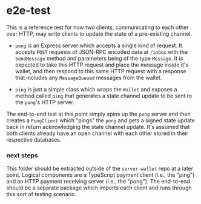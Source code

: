 # e2e-test

This is a reference test for how two clients, communicating to each other over HTTP, may write clients to update the state of a pre-existing channel.

- `pong` is an Express server which accepts a single kind of request. It accepts `POST` requests of JSON-RPC encoded data at `/inbox` with the `SendMessage` method and parameters being of the type `Message`. It is expected to take this HTTP request and place the message inside it's wallet, and then respond to this same HTTP request with a response that includes any `MessageQueued` messages from the wallet.

- `ping` is just a simple class which wraps the `Wallet` and exposes a method called `ping` that generates a state channel update to be sent to the `pong`'s HTTP server. 

The end-to-end test at this point simply spins up the `pong` server and then creates a `PingClient` which "pings" the `pong` and gets a signed state update back in return acknowledging the state channel update. It's assumed that both clients already have an open channel with each other stored in their respective databases.

### next steps

This folder should be extracted outside of the `server-wallet` repo at a later point. Logical components are a TypeScript payment client (i.e., the "ping") and an HTTP payment receiving server (i.e., the "pong"). The end-to-end should be a separate package which imports each client and runs through this sort of testing scenario.